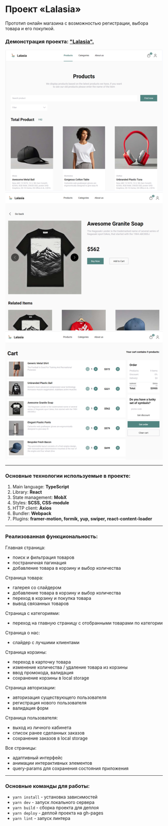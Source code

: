 # Проект «Lalasia»

Прототип онлайн магазина с возможностью регистрации, выбора товара и его покупкой.

### Демонстрация проекта: ["Lalasia".](https://kts-lalasia.netlify.app/)

![index](https://github.com/michaelbezz/kts-project/blob/main/docs/index.png?raw=true)
![product](https://github.com/michaelbezz/kts-project/blob/main/docs/product.png?raw=true)
![cart](https://github.com/michaelbezz/kts-project/blob/main/docs/cart.png?raw=true)

---

### Основные технологии используемые в проекте:
1. Main language: **TypeScript**
2. Library: **React**
3. State management: **MobX**
4. Styles: **SCSS, CSS-module**
5. HTTP client: **Axios**
6. Bundler: **Webpack**
7. Plugins: **framer-motion, formik, yup, swiper, react-content-loader**

---

### Реализованная функциональность:

Главная страница:
* поиск и фильтрация товаров
* постраничная пагинация
* добавление товара в корзину и выбор количества

Страница товара:
* галерея со слайдером
* добавление товара в корзину и выбор количества
* переход в корзину и покупка товара
* вывод связанных товаров

Страница с категориями:
* переход на главную страницу с отобранными товарами по категории

Страница о нас:
* слайдер с лучшими клиентами

Страница корзины:
* переход в карточку товара
* изменение количества / удаление товара из корзины
* ввод промокода, валидация
* сохранение корзины в local storage

Страница авторизации:
* авторизация существующего пользователя
* регистрация нового пользователя
* валидация форм

Страница пользователя:
* выход из личного кабинета
* список ранее сделанных заказов
* сохранение заказов в local storage

Все страницы:
* адаптивный интерфейс
* анимации интерактивных элементов
* query-params для сохранения состояния приложения

---

### Основные команды для работы:
* `yarn install` - установка зависимостей
* `yarn dev` - запуск локального сервера
* `yarn build` - сборка проекта для деплоя
* `yarn deploy` - деплой проекта на gh-pages
* `yarn lint` - запуск линтера
